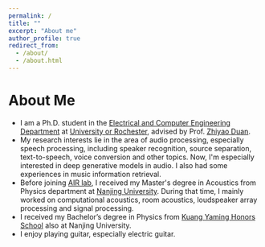 ```yaml
---
permalink: /
title: ""
excerpt: "About me"
author_profile: true
redirect_from: 
  - /about/
  - /about.html
---
```


# About Me
* I am a Ph.D. student in the [Electrical and Computer Engineering Department](http://www.hajim.rochester.edu/ece/) at [University or Rochester](https://rochester.edu/), advised by Prof. [Zhiyao Duan](http://www2.ece.rochester.edu/~zduan/).
* My research interests lie in the area of audio processing, especially speech processing, including speaker recognition, source separation, text-to-speech, voice conversion and other topics. Now, I'm especially interested in deep generative models in audio. I also had some experiences in music information retrieval. 
* Before joining [AIR lab](http://www2.ece.rochester.edu/projects/air/index.html), I received my Master's degree in Acoustics from Physics department at [Nanjing University](https://www.nju.edu.cn/en/main.psp). During that time, I mainly worked on computational acoustics, room acoustics, loudspeaker array processing and signal processing.
* I received my Bachelor’s degree in Physics from [Kuang Yaming Honors School](https://dii.nju.edu.cn/kym_en/) also at Nanjing University. 
* I enjoy playing guitar, especially electric guitar.

